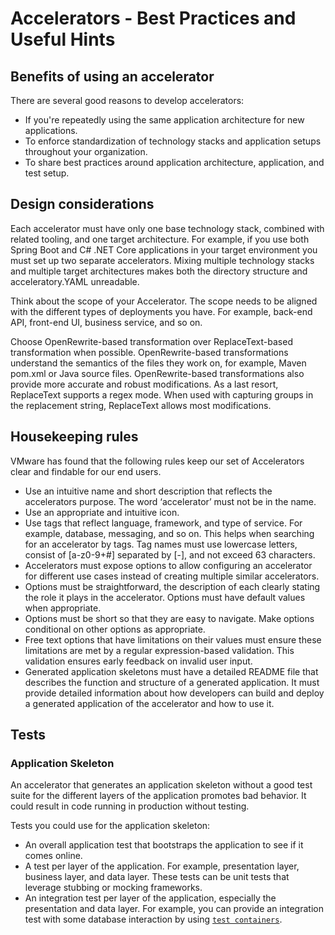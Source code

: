 # Accelerators - Best Practices and Useful Hints

## <a id="accelerator-benefits"></a> Benefits of using an accelerator

There are several good reasons to develop accelerators:

- If you're repeatedly using the same application architecture for new applications.
- To enforce standardization of technology stacks and application setups throughout your organization.
- To share best practices around application architecture, application, and test setup.

## <a id="design-considerations"></a> Design considerations

Each accelerator must have only one base technology stack, combined with related tooling, and one
target architecture. For example, if you use both Spring Boot and C# .NET Core applications in your
target environment you must set up two separate accelerators.
Mixing multiple technology stacks and multiple target architectures makes both the directory structure
and acceleratory.YAML unreadable.

Think about the scope of your Accelerator. The scope needs to be aligned with the different types of deployments you have. For example, back-end API, front-end UI, business service, and so on.

Choose OpenRewrite-based transformation over ReplaceText-based transformation when possible.
OpenRewrite-based transformations understand the semantics of the files they work on, for example, Maven
pom.xml or Java source files.
OpenRewrite-based transformations also provide more accurate and robust modifications.
As a last resort, ReplaceText supports a regex mode. When used with capturing groups in the
replacement string, ReplaceText allows most modifications.

## <a id="housekeeping"></a> Housekeeping rules

VMware has found that the following rules keep our set of Accelerators clear and findable for our end users.

- Use an intuitive name and short description that reflects the accelerators purpose. The word ‘accelerator’
  must not be in the name.
- Use an appropriate and intuitive icon.
- Use tags that reflect language, framework, and type of service. For example,
database, messaging, and so on. This helps when searching for an accelerator by tags. Tag names must
use lowercase letters, consist of [a-z0-9+#] separated by [-], and not exceed 63
characters.
- Accelerators must expose options to allow configuring an accelerator for different use cases instead
  of creating multiple similar accelerators.
- Options must be straightforward, the description of each clearly stating the role it plays in the
accelerator. Options must have default values when appropriate.
- Options must be short so that they are easy to navigate. Make options conditional on other options
as appropriate.
- Free text options that have limitations on their values must ensure these
limitations are met by a regular expression-based validation. This validation ensures
early feedback on invalid user input.
- Generated application skeletons must have a detailed README file that describes the function and
structure of a generated application. It must provide detailed information about how developers
can build and deploy a generated application of the accelerator and how to use it.

## <a id="tests"></a> Tests

### Application Skeleton

An accelerator that generates an application skeleton without a good test suite for
the different layers of the application promotes bad behavior. It could result in code
running in production without testing.

Tests you could use for the application skeleton:

- An overall application test that bootstraps the application to see if it comes online.
- A test per layer of the application. For example, presentation layer, business layer, and
data layer. These tests can be unit tests that leverage stubbing or mocking frameworks.
- An integration test per layer of the application, especially the presentation
   and data layer. For example, you can provide an integration test with some database interaction
by using [`test containers`](https://www.testcontainers.org/).
